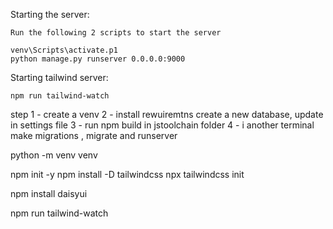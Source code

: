 Starting the server:

    Run the following 2 scripts to start the server 

    venv\Scripts\activate.p1
    python manage.py runserver 0.0.0.0:9000








Starting tailwind server:

    npm run tailwind-watch




step 1 - create a venv 
2 - install rewuiremtns
    create a new database, update in settings file
3 - run npm build in jstoolchain folder 
4 - i another terminal make migrations , migrate and runserver



python -m venv venv


npm init -y
npm install -D tailwindcss
npx tailwindcss init

npm install daisyui


npm run tailwind-watch


